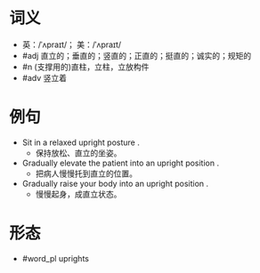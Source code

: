 # 词义
- 英：/ˈʌpraɪt/； 美：/ˈʌpraɪt/
- #adj 直立的；垂直的；竖直的；正直的；挺直的；诚实的；规矩的
- #n (支撑用的)直柱，立柱，立放构件
- #adv 竖立着
# 例句
- Sit in a relaxed upright posture .
	- 保持放松、直立的坐姿。
- Gradually elevate the patient into an upright position .
	- 把病人慢慢托到直立的位置。
- Gradually raise your body into an upright position .
	- 慢慢起身，成直立状态。
# 形态
- #word_pl uprights
